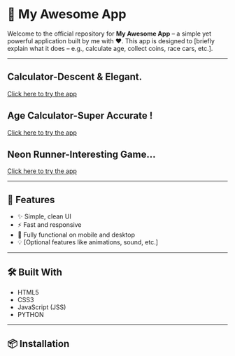 # 🚀 My Awesome App

Welcome to the official repository for **My Awesome App** – a simple yet powerful application built by me with ❤️. This app is designed to [briefly explain what it does – e.g., calculate age, collect coins, race cars, etc.].

---

## Calculator-Descent & Elegant.

[Click here to try the app](https://your-live-app-link.com)  

## Age Calculator-Super Accurate !

[Click here to try the app](https://techypratik.github.io/TechyPratik-Hub/)

## Neon Runner-Interesting Game...

[Click here to try the app](https://techypratik.github.io/TechyPratik-Hub/)

---


## 🔧 Features

- ✨ Simple, clean UI
- ⚡ Fast and responsive
- 🎯 Fully functional on mobile and desktop
- 💡 [Optional features like animations, sound, etc.]

---

## 🛠 Built With

- HTML5
- CSS3
- JavaScript (JSS)
- PYTHON

---

## 📦 Installation
